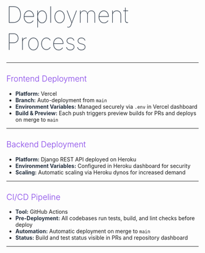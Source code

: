# <span style="font-weight: 1; font-size: 2.1em; color: #232f3e;">Deployment Process</span>

---

## <span style="font-weight: 300; color: #8645e8;">Frontend Deployment</span>

- <span style="color: #232f3e;"><b>Platform:</b></span> Vercel
- <span style="color: #232f3e;"><b>Branch:</b></span> Auto-deployment from `main`
- <span style="color: #232f3e;"><b>Environment Variables:</b></span> Managed securely via `.env` in Vercel dashboard
- <span style="color: #232f3e;"><b>Build & Preview:</b></span> Each push triggers preview builds for PRs and deploys on merge to `main`

---

## <span style="font-weight: 300; color: #8645e8;">Backend Deployment</span>

- <span style="color: #232f3e;"><b>Platform:</b></span> Django REST API deployed on Heroku
- <span style="color: #232f3e;"><b>Environment Variables:</b></span> Configured in Heroku dashboard for security
- <span style="color: #232f3e;"><b>Scaling:</b></span> Automatic scaling via Heroku dynos for increased demand

---

## <span style="font-weight: 300; color: #8645e8;">CI/CD Pipeline</span>

- <span style="color: #232f3e;"><b>Tool:</b></span> GitHub Actions
- <span style="color: #232f3e;"><b>Pre-Deployment:</b></span> All codebases run tests, build, and lint checks before deploy
- <span style="color: #232f3e;"><b>Automation:</b></span> Automatic deployment on merge to `main`
- <span style="color: #232f3e;"><b>Status:</b></span> Build and test status visible in PRs and repository dashboard

---